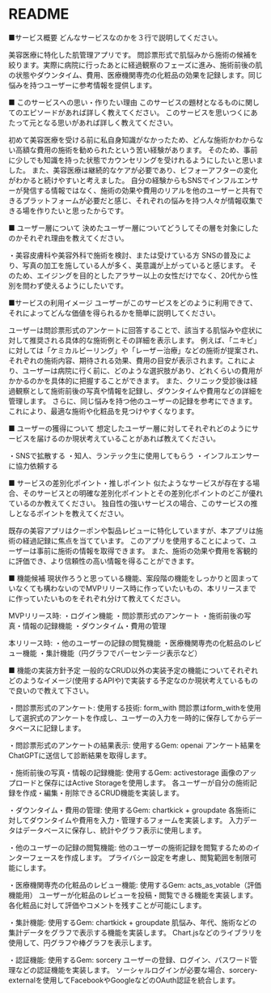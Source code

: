 # README
■サービス概要
どんなサービスなのかを３行で説明してください。

美容医療に特化した肌管理アプリです。
問診票形式で肌悩みから施術の候補を絞ります。実際に病院に行ったあとに経過観察のフェーズに進み、施術前後の肌の状態やダウンタイム、費用、医療機関専売の化粧品の効果を記録します。同じ悩みを持つユーザーに参考情報を提供します。

■ このサービスへの思い・作りたい理由
このサービスの題材となるものに関してのエピソードがあれば詳しく教えてください。
このサービスを思いつくにあたって元となる思いがあれば詳しく教えてください。

初めて美容医療を受ける前に私自身知識がなかったため、どんな施術かわからない高額な費用の施術を勧められたという苦い経験があります。
そのため、事前に少しでも知識を持った状態でカウンセリングを受けれるようにしたいと思いました。
また、美容医療は継続的なケアが必要であり、ビフォーアフターの変化がわかると続けやすいと考えました。
自分の経験からもSNSでインフルエンサーが発信する情報ではなく、施術の効果や費用のリアルを他のユーザーと共有できるプラットフォームが必要だと感じ、それぞれの悩みを持つ人々が情報収集できる場を作りたいと思ったからです。

■ ユーザー層について
決めたユーザー層についてどうしてその層を対象にしたのかそれぞれ理由を教えてください。

・美容皮膚科や美容外科で施術を検討、または受けている方
SNSの普及により、写真の加工を施している人が多く、美意識が上がっていると感じます。
そのため、エイジングを目的としたアラサー以上の女性だけでなく、20代から性別を問わず使えるようにしたいです。

■サービスの利用イメージ
ユーザーがこのサービスをどのように利用できて、それによってどんな価値を得られるかを簡単に説明してください。

ユーザーは問診票形式のアンケートに回答することで、該当する肌悩みや症状に対して推奨される具体的な施術例とその詳細を表示します。
例えば、「ニキビ」に対しては「ケミカルピーリング」や「レーザー治療」などの施術が提案され、それぞれの施術内容、期待される効果、費用の目安が表示されます。これにより、ユーザーは病院に行く前に、どのような選択肢があり、どれくらいの費用がかかるのかを具体的に把握することができます。
また、クリニック受診後は経過観察として施術前後の写真や情報を記録し、ダウンタイムや費用などの詳細を管理します。
さらに、同じ悩みを持つ他のユーザーの記録を参考にできます。これにより、最適な施術や化粧品を見つけやすくなります。

■ ユーザーの獲得について
想定したユーザー層に対してそれぞれどのようにサービスを届けるのか現状考えていることがあれば教えてください。

・SNSで拡散する
・知人、ランテック生に使用してもらう
・インフルエンサーに協力依頼する

■ サービスの差別化ポイント・推しポイント
似たようなサービスが存在する場合、そのサービスとの明確な差別化ポイントとその差別化ポイントのどこが優れているのか教えてください。
独自性の強いサービスの場合、このサービスの推しとなるポイントを教えてください。

既存の美容アプリはクーポンや製品レビューに特化していますが、本アプリは施術の経過記録に焦点を当てています。
このアプリを使用することによって、ユーザーは事前に施術の情報を取得できます。
また、施術の効果や費用を客観的に評価でき、より信頼性の高い情報を得ることができます。

■ 機能候補
現状作ろうと思っている機能、案段階の機能をしっかりと固まっていなくても構わないのでMVPリリース時に作っていたいもの、本リリースまでに作っていたいものをそれぞれ分けて教えてください。

MVPリリース時:
・ログイン機能
・問診票形式のアンケート
・施術前後の写真・情報の記録機能
・ダウンタイム・費用の管理

本リリース時:
・他のユーザーの記録の閲覧機能
・医療機関専売の化粧品のレビュー機能
・集計機能（円グラフでパーセンテージ表示など）

■ 機能の実装方針予定
一般的なCRUD以外の実装予定の機能についてそれぞれどのようなイメージ(使用するAPIや)で実装する予定なのか現状考えているもので良いので教えて下さい。

・問診票形式のアンケート:
使用する技術: form_with
問診票はform_withを使用して選択式のアンケートを作成し、ユーザーの入力を一時的に保存してからデータベースに記録します。

・問診票形式のアンケートの結果表示:
使用するGem: openai
アンケート結果をChatGPTに送信して診断結果を取得します。

・施術前後の写真・情報の記録機能:
使用するGem: activestorage
画像のアップロードと保存にはActive Storageを使用します。
各ユーザーが自分の施術記録を作成・編集・削除できるCRUD機能を実装します。

・ダウンタイム・費用の管理:
使用するGem: chartkick + groupdate
各施術に対してダウンタイムや費用を入力・管理するフォームを実装します。
入力データはデータベースに保存し、統計やグラフ表示に使用します。

・他のユーザーの記録の閲覧機能:
他のユーザーの施術記録を閲覧するためのインターフェースを作成します。
プライバシー設定を考慮し、閲覧範囲を制限可能にします。

・医療機関専売の化粧品のレビュー機能:
使用するGem: acts_as_votable（評価機能用）
ユーザーが化粧品のレビューを投稿・閲覧できる機能を実装します。
各化粧品に対して評価やコメントを残すことが可能にします。

・集計機能:
使用するGem: chartkick + groupdate
肌悩み、年代、施術などの集計データをグラフで表示する機能を実装します。
Chart.jsなどのライブラリを使用して、円グラフや棒グラフを表示します。

・認証機能:
使用するGem: sorcery
ユーザーの登録、ログイン、パスワード管理などの認証機能を実装します。
ソーシャルログインが必要な場合、sorcery-externalを使用してFacebookやGoogleなどのOAuth認証を統合します。
